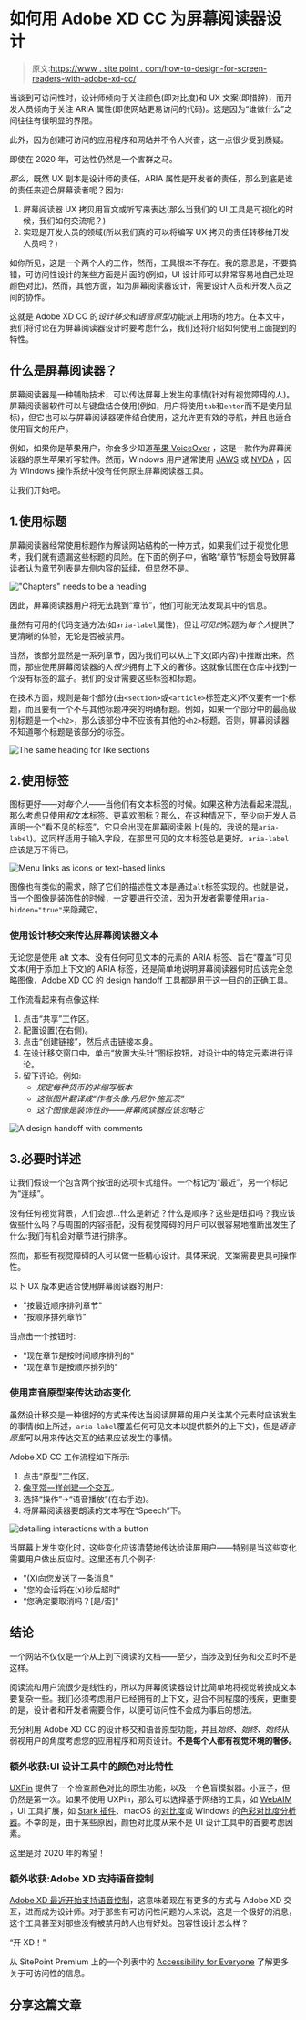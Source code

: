 # 如何用 Adobe XD CC 为屏幕阅读器设计

> 原文:[https://www . site point . com/how-to-design-for-screen-readers-with-adobe-xd-cc/](https://www.sitepoint.com/how-to-design-for-screen-readers-with-adobe-xd-cc/)

当谈到可访问性时，设计师倾向于关注颜色(即对比度)和 UX 文案(即措辞)，而开发人员倾向于关注 ARIA 属性(即使网站更易访问的代码)。这是因为“谁做什么”之间往往有很明显的界限。

此外，因为创建可访问的应用程序和网站并不令人兴奋，这一点很少受到质疑。

即使在 2020 年，可达性仍然是一个害群之马。

*那么*，既然 UX 副本是设计师的责任，ARIA 属性是开发者的责任，那么到底是谁的责任来迎合屏幕读者呢？因为:

1.  屏幕阅读器 UX 拷贝用盲文或听写来表达(那么当我们的 UI 工具是可视化的时候，我们如何交流呢？)
2.  实现是开发人员的领域(所以我们真的可以将编写 UX 拷贝的责任转移给开发人员吗？)

如你所见，这是一个两个人的工作，然而，工具根本不存在。我的意思是，不要搞错，可访问性设计的某些方面是片面的(例如，UI 设计师可以非常容易地自己处理颜色对比)。然而，其他方面，如为屏幕阅读器设计，需要设计人员和开发人员之间的协作。

这就是 Adobe XD CC 的*设计移交*和*语音原型*功能派上用场的地方。在本文中，我们将讨论在为屏幕阅读器设计时要考虑什么，我们还将介绍如何使用上面提到的特性。

## 什么是屏幕阅读器？

屏幕阅读器是一种辅助技术，可以传达屏幕上发生的事情(针对有视觉障碍的人)。屏幕阅读器软件可以与键盘结合使用(例如，用户将使用`tab`和`enter`而不是使用鼠标)，但它也可以与屏幕阅读器硬件结合使用，这允许更有效的导航，并且也适合使用盲文的用户。

例如，如果你是苹果用户，你会多少知道[苹果 VoiceOver](https://www.apple.com/my/accessibility/mac/vision/) ，这是一款作为屏幕阅读器的原生苹果听写软件。然而，Windows 用户通常使用 [JAWS](https://www.freedomscientific.com/products/software/jaws/) 或 [NVDA](https://www.nvaccess.org/) ，因为 Windows 操作系统中没有任何原生屏幕阅读器工具。

让我们开始吧。

## 1.使用标题

屏幕阅读器经常使用标题作为解读网站结构的一种方式，如果我们过于视觉化思考，我们就有遗漏这些标题的风险。在下面的例子中，省略“章节”标题会导致屏幕读者认为章节列表是左侧内容的延续，但显然不是。

!["Chapters" needs to be a heading](../Images/0967bedae07494bc0d990eff93b7b7cc.png)

因此，屏幕阅读器用户将无法跳到“章节”，他们可能无法发现其中的信息。

虽然有可用的代码变通方法(如`aria-label`属性)，但让*可见的*标题为*每个人*提供了更清晰的体验，无论是否被禁用。

当然，该部分显然是一系列章节，因为我们可以从上下文(即内容)中推断出来。然而，那些使用屏幕阅读器的人*很少*拥有上下文的奢侈。这就像试图在仓库中找到一个没有标签的盒子。我们的设计需要这些标签和标题。

在技术方面，规则是每个部分(由`<section>`或`<article>`标签定义)不仅要有一个标题，而且要有一个不与其他标题冲突的明确标题。例如，如果一个部分中的最高级别标题是一个`<h2>`，那么该部分中不应该有其他的`<h2>`标题。否则，屏幕阅读器不知道哪个标题是该部分的标签。

![The same heading for like sections](../Images/9051bdcdacf3875db275b4d80a11090c.png)

## 2.使用标签

图标更好——对*每个人*——当他们有文本标签的时候。如果这种方法看起来混乱，那么考虑只使用*和*文本标签。更喜欢图标？那么，在这种情况下，至少向开发人员声明一个“看不见的标签”，它只会出现在屏幕阅读器上(是的，我说的是`aria-label`)。这同样适用于输入字段，在那里可见的文本标签总是更好。`aria-label`应该是万不得已。

![Menu links as icons or text-based links](../Images/9d971549be6db90a83223c866485548d.png)

图像也有类似的需求，除了它们的描述性文本是通过`alt`标签实现的。也就是说，当一个图像是装饰性的时候，一定要进行交流，因为开发者需要使用`aria-hidden="true"`来隐藏它。

### 使用设计移交来传达屏幕阅读器文本

无论您是使用 alt 文本、没有任何可见文本的元素的 ARIA 标签、旨在“覆盖”可见文本(用于添加上下文)的 ARIA 标签，还是简单地说明屏幕阅读器何时应该完全忽略图像，Adobe XD CC 的 design handoff 工具都是用于这一目的的正确工具。

工作流看起来有点像这样:

1.  点击“共享”工作区。
2.  配置设置(在右侧)。
3.  点击“创建链接”，然后点击链接本身。
4.  在设计移交窗口中，单击“放置大头针”图标按钮，对设计中的特定元素进行评论。
5.  留下评论。例如:
    *   *规定每种货币的非缩写版本*
    *   *这张图片翻译成“作者头像:丹尼尔·施瓦茨”*
    *   *这个图像是装饰性的——屏幕阅读器应该忽略它*

![A design handoff with comments](../Images/2c4ca6e100af0924fd7d41d5cd4aec49.png)

## 3.必要时详述

让我们假设一个包含两个按钮的选项卡式组件。一个标记为“最近”，另一个标记为“连续”。

没有任何视觉背景，人们会想…什么是新近？什么是顺序？这些是纽扣吗？我应该做些什么吗？与周围的内容搭配，没有视觉障碍的用户可以很容易地推断出发生了什么:我们有机会对章节进行排序。

然而，那些有视觉障碍的人可以做一些精心设计。具体来说，文案需要更具可操作性。

以下 UX 版本更适合使用屏幕阅读器的用户:

*   "按最近顺序排列章节"
*   "按顺序排列章节"

当点击一个按钮时:

*   "现在章节是按时间顺序排列的"
*   "现在章节是按顺序排列的"

### 使用声音原型来传达动态变化

虽然设计移交是一种很好的方式来传达当阅读屏幕的用户关注某个元素时应该发生的事情(如上所述，`aria-label`覆盖任何可见文本以提供额外的上下文)，但是*语音原型*可以用来传达交互的结果应该发生的事情。

Adobe XD CC 工作流程如下所示:

1.  点击“原型”工作区。
2.  [像平常一样创建一个交互](https://creativebloq.com/how-to/get-started-with-prototyping-in-adobe-xd/)。
3.  选择“操作”→“语音播放”(在右手边)。
4.  将屏幕阅读器要朗读的文本写在“Speech”下。

![detailing interactions with a button](../Images/0794ccdb84f4ec1f7dbba29ac67d2003.png)

当屏幕上发生变化时，这些变化应该清楚地传达给读屏用户——特别是当这些变化需要用户做出反应时。这里还有几个例子:

*   "(X)向您发送了一条消息"
*   "您的会话将在(x)秒后超时"
*   “您确定要取消吗？[是/否]"

## 结论

一个网站不仅仅是一个从上到下阅读的文档——至少，当涉及到任务和交互时不是这样。

阅读流和用户流很少是线性的，所以为屏幕阅读器设计比简单地将视觉转换成文本要复杂一些。我们必须考虑用户已经拥有的上下文，迎合不同程度的残疾，更重要的是，设计者和开发者需要合作，以便可访问性不会成为事后的想法。

充分利用 Adobe XD CC 的设计移交和语音原型功能，并且*始终、始终、始终*从弱视用户的角度考虑您的应用程序和网页设计。**不是每个人都有视觉环境的奢侈。**

### 额外收获:UI 设计工具中的颜色对比特性

[UXPin](https://www.uxpin.com/) 提供了一个检查颜色对比的原生功能，以及一个色盲模拟器。小豆子，但仍然是第一次。如果不使用 UXPin，那么可以选择基于网络的工具，如 [WebAIM](https://webaim.org/resources/contrastchecker/) ，UI 工具扩展，如 [Stark 插件](https://getstark.co/)、macOS 的[对比度](https://usecontrast.com/)或 Windows 的[色彩对比度分析器](https://developer.paciellogroup.com/resources/contrastanalyser/)。不幸的是，由于某些原因，颜色对比度从来不是 UI 设计工具中的首要考虑因素。

这里是对 2020 年的希望！

### 额外收获:Adobe XD 支持语音控制

[Adobe XD 最近开始支持语音控制](https://theblog.adobe.com/announcing-mac-os-voice-control-adobe-xd/)，这意味着现在有更多的方式与 Adobe XD 交互，进而成为设计师。对于那些有可访问性问题的人来说，这是一个极好的消息，这个工具甚至对那些没有被禁用的人也有好处。包容性设计怎么样？

“开 XD！”

从 SitePoint Premium 上的一个列表中的 [Accessibility for Everyone](https://www.sitepoint.com/premium/books/accessibility-for-everyone?utm_source=blog&utm_medium=articles) 了解更多关于可访问性的信息。

## 分享这篇文章